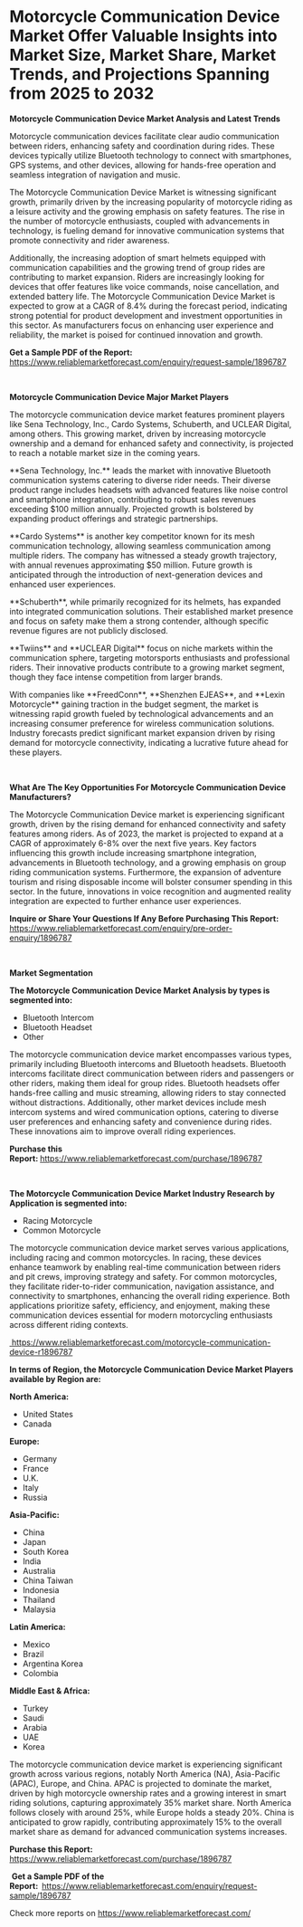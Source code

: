 <p><h1>Motorcycle Communication Device Market Offer Valuable Insights into Market Size, Market Share, Market Trends, and Projections Spanning from 2025 to 2032</h1></p><p><strong>Motorcycle Communication Device Market Analysis and Latest Trends</strong></p>
<p><p>Motorcycle communication devices facilitate clear audio communication between riders, enhancing safety and coordination during rides. These devices typically utilize Bluetooth technology to connect with smartphones, GPS systems, and other devices, allowing for hands-free operation and seamless integration of navigation and music.</p><p>The Motorcycle Communication Device Market is witnessing significant growth, primarily driven by the increasing popularity of motorcycle riding as a leisure activity and the growing emphasis on safety features. The rise in the number of motorcycle enthusiasts, coupled with advancements in technology, is fueling demand for innovative communication systems that promote connectivity and rider awareness.</p><p>Additionally, the increasing adoption of smart helmets equipped with communication capabilities and the growing trend of group rides are contributing to market expansion. Riders are increasingly looking for devices that offer features like voice commands, noise cancellation, and extended battery life. The Motorcycle Communication Device Market is expected to grow at a CAGR of 8.4% during the forecast period, indicating strong potential for product development and investment opportunities in this sector. As manufacturers focus on enhancing user experience and reliability, the market is poised for continued innovation and growth.</p></p>
<p><strong>Get a Sample PDF of the Report:&nbsp;</strong> <a href="https://www.reliablemarketforecast.com/enquiry/request-sample/1896787?utm_campaign=2478&utm_medium=2&utm_source=Github&utm_content=ia&utm_term=30032025&utm_id=motorcycle-communication-device">https://www.reliablemarketforecast.com/enquiry/request-sample/1896787</a></p>
<p>&nbsp;</p>
<p><strong>Motorcycle Communication Device Major Market Players</strong></p>
<p><p>The motorcycle communication device market features prominent players like Sena Technology, Inc., Cardo Systems, Schuberth, and UCLEAR Digital, among others. This growing market, driven by increasing motorcycle ownership and a demand for enhanced safety and connectivity, is projected to reach a notable market size in the coming years.</p><p>**Sena Technology, Inc.** leads the market with innovative Bluetooth communication systems catering to diverse rider needs. Their diverse product range includes headsets with advanced features like noise control and smartphone integration, contributing to robust sales revenues exceeding $100 million annually. Projected growth is bolstered by expanding product offerings and strategic partnerships.</p><p>**Cardo Systems** is another key competitor known for its mesh communication technology, allowing seamless communication among multiple riders. The company has witnessed a steady growth trajectory, with annual revenues approximating $50 million. Future growth is anticipated through the introduction of next-generation devices and enhanced user experiences.</p><p>**Schuberth**, while primarily recognized for its helmets, has expanded into integrated communication solutions. Their established market presence and focus on safety make them a strong contender, although specific revenue figures are not publicly disclosed.</p><p>**Twiins** and **UCLEAR Digital** focus on niche markets within the communication sphere, targeting motorsports enthusiasts and professional riders. Their innovative products contribute to a growing market segment, though they face intense competition from larger brands.</p><p>With companies like **FreedConn**, **Shenzhen EJEAS**, and **Lexin Motorcycle** gaining traction in the budget segment, the market is witnessing rapid growth fueled by technological advancements and an increasing consumer preference for wireless communication solutions. Industry forecasts predict significant market expansion driven by rising demand for motorcycle connectivity, indicating a lucrative future ahead for these players.</p></p>
<p>&nbsp;</p>
<p><strong>What Are The Key Opportunities For Motorcycle Communication Device Manufacturers?</strong></p>
<p><p>The Motorcycle Communication Device market is experiencing significant growth, driven by the rising demand for enhanced connectivity and safety features among riders. As of 2023, the market is projected to expand at a CAGR of approximately 6-8% over the next five years. Key factors influencing this growth include increasing smartphone integration, advancements in Bluetooth technology, and a growing emphasis on group riding communication systems. Furthermore, the expansion of adventure tourism and rising disposable income will bolster consumer spending in this sector. In the future, innovations in voice recognition and augmented reality integration are expected to further enhance user experiences.</p></p>
<p><strong>Inquire or Share Your Questions If Any Before Purchasing This Report:</strong> <a href="https://www.reliablemarketforecast.com/enquiry/pre-order-enquiry/1896787?utm_campaign=2478&utm_medium=2&utm_source=Github&utm_content=ia&utm_term=30032025&utm_id=motorcycle-communication-device">https://www.reliablemarketforecast.com/enquiry/pre-order-enquiry/1896787</a></p>
<p>&nbsp;</p>
<p><strong>Market Segmentation</strong></p>
<p><strong>The Motorcycle Communication Device Market Analysis by types is segmented into:</strong></p>
<p><ul><li>Bluetooth Intercom</li><li>Bluetooth Headset</li><li>Other</li></ul></p>
<p><p>The motorcycle communication device market encompasses various types, primarily including Bluetooth intercoms and Bluetooth headsets. Bluetooth intercoms facilitate direct communication between riders and passengers or other riders, making them ideal for group rides. Bluetooth headsets offer hands-free calling and music streaming, allowing riders to stay connected without distractions. Additionally, other market devices include mesh intercom systems and wired communication options, catering to diverse user preferences and enhancing safety and convenience during rides. These innovations aim to improve overall riding experiences.</p></p>
<p><strong>Purchase this Report:&nbsp;</strong><a href="https://www.reliablemarketforecast.com/purchase/1896787?utm_campaign=2478&utm_medium=2&utm_source=Github&utm_content=ia&utm_term=30032025&utm_id=motorcycle-communication-device">https://www.reliablemarketforecast.com/purchase/1896787</a></p>
<p>&nbsp;</p>
<p><strong>The Motorcycle Communication Device Market Industry Research by Application is segmented into:</strong></p>
<p><ul><li>Racing Motorcycle</li><li>Common Motorcycle</li></ul></p>
<p><p>The motorcycle communication device market serves various applications, including racing and common motorcycles. In racing, these devices enhance teamwork by enabling real-time communication between riders and pit crews, improving strategy and safety. For common motorcycles, they facilitate rider-to-rider communication, navigation assistance, and connectivity to smartphones, enhancing the overall riding experience. Both applications prioritize safety, efficiency, and enjoyment, making these communication devices essential for modern motorcycling enthusiasts across different riding contexts.</p></p>
<p><a href="https://www.reliablemarketforecast.com/motorcycle-communication-device-r1896787?utm_campaign=2478&utm_medium=2&utm_source=Github&utm_content=ia&utm_term=30032025&utm_id=motorcycle-communication-device">&nbsp;https://www.reliablemarketforecast.com/motorcycle-communication-device-r1896787</a></p>
<p><strong>In terms of Region, the Motorcycle Communication Device Market Players available by Region are:</strong></p>
<p>
    <p> <strong> North America: </strong>
        <ul>
            <li>United States</li>
            <li>Canada</li>
        </ul>
        </p> 
    <p> <strong> Europe: </strong>
        <ul>
            <li>Germany</li>
            <li>France</li>
            <li>U.K.</li>
            <li>Italy</li>
            <li>Russia</li>
        </ul>
        </p> 
    <p> <strong> Asia-Pacific: </strong>
        <ul>
            <li>China</li>
            <li>Japan</li>
            <li>South Korea</li>
            <li>India</li>
            <li>Australia</li>
            <li>China Taiwan</li>
            <li>Indonesia</li>
            <li>Thailand</li>
            <li>Malaysia</li>
        </ul>
        </p> 
    <p> <strong> Latin America: </strong>
        <ul>
            <li>Mexico</li>
            <li>Brazil</li>
            <li>Argentina Korea</li>
            <li>Colombia</li>
        </ul>
        </p> 
    <p> <strong> Middle East & Africa: </strong>
        <ul>
            <li>Turkey</li>
            <li>Saudi</li>
            <li>Arabia</li>
            <li>UAE</li>
            <li>Korea</li>
        </ul>
    </p>
    </p>
<p><p>The motorcycle communication device market is experiencing significant growth across various regions, notably North America (NA), Asia-Pacific (APAC), Europe, and China. APAC is projected to dominate the market, driven by high motorcycle ownership rates and a growing interest in smart riding solutions, capturing approximately 35% market share. North America follows closely with around 25%, while Europe holds a steady 20%. China is anticipated to grow rapidly, contributing approximately 15% to the overall market share as demand for advanced communication systems increases.</p></p>
<p><strong>Purchase this Report: </strong><a href="https://www.reliablemarketforecast.com/purchase/1896787?utm_campaign=2478&utm_medium=2&utm_source=Github&utm_content=ia&utm_term=30032025&utm_id=motorcycle-communication-device">https://www.reliablemarketforecast.com/purchase/1896787</a></p>
<p>&nbsp;<strong>Get a Sample PDF of the Report:&nbsp;&nbsp;</strong><a href="https://www.reliablemarketforecast.com/enquiry/request-sample/1896787?utm_campaign=2478&utm_medium=2&utm_source=Github&utm_content=ia&utm_term=30032025&utm_id=motorcycle-communication-device">https://www.reliablemarketforecast.com/enquiry/request-sample/1896787</a></p>
<p><strong></strong></p>
<p>Check more reports on <a href="https://www.reliablemarketforecast.com/?utm_campaign=2478&utm_medium=2&utm_source=Github&utm_content=ia&utm_term=30032025&utm_id=motorcycle-communication-device">https://www.reliablemarketforecast.com/</a></p>